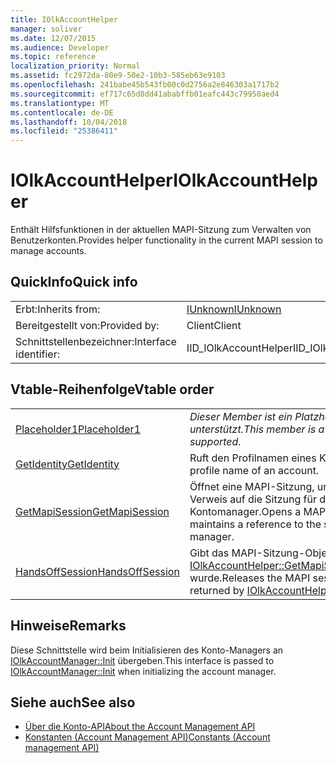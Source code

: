 ```yaml
---
title: IOlkAccountHelper
manager: soliver
ms.date: 12/07/2015
ms.audience: Developer
ms.topic: reference
localization_priority: Normal
ms.assetid: fc2972da-80e9-50e2-10b3-585eb63e9103
ms.openlocfilehash: 241babe45b543fb00c0d2756a2e846303a1717b2
ms.sourcegitcommit: ef717c65d8dd41ababffb01eafc443c79950aed4
ms.translationtype: MT
ms.contentlocale: de-DE
ms.lasthandoff: 10/04/2018
ms.locfileid: "25386411"
---
```

# <a name="iolkaccounthelper"></a><span data-ttu-id="65cbb-102">IOlkAccountHelper</span><span class="sxs-lookup"><span data-stu-id="65cbb-102">IOlkAccountHelper</span></span>

<span data-ttu-id="65cbb-103">Enthält Hilfsfunktionen in der aktuellen MAPI-Sitzung zum Verwalten von Benutzerkonten.</span><span class="sxs-lookup"><span data-stu-id="65cbb-103">Provides helper functionality in the current MAPI session to manage accounts.</span></span>
  
## <a name="quick-info"></a><span data-ttu-id="65cbb-104">QuickInfo</span><span class="sxs-lookup"><span data-stu-id="65cbb-104">Quick info</span></span>

|||
|:-----|:-----|
|<span data-ttu-id="65cbb-105">Erbt:</span><span class="sxs-lookup"><span data-stu-id="65cbb-105">Inherits from:</span></span>  <br/> |[<span data-ttu-id="65cbb-106">IUnknown</span><span class="sxs-lookup"><span data-stu-id="65cbb-106">IUnknown</span></span>](https://msdn.microsoft.com/library/33f1d79a-33fc-4ce5-a372-e08bda378332%28Office.15%29.aspx) <br/> |
|<span data-ttu-id="65cbb-107">Bereitgestellt von:</span><span class="sxs-lookup"><span data-stu-id="65cbb-107">Provided by:</span></span>  <br/> |<span data-ttu-id="65cbb-108">Client</span><span class="sxs-lookup"><span data-stu-id="65cbb-108">Client</span></span>  <br/> |
|<span data-ttu-id="65cbb-109">Schnittstellenbezeichner:</span><span class="sxs-lookup"><span data-stu-id="65cbb-109">Interface identifier:</span></span>  <br/> |<span data-ttu-id="65cbb-110">IID_IOlkAccountHelper</span><span class="sxs-lookup"><span data-stu-id="65cbb-110">IID_IOlkAccountHelper</span></span>  <br/> |
   
## <a name="vtable-order"></a><span data-ttu-id="65cbb-111">Vtable-Reihenfolge</span><span class="sxs-lookup"><span data-stu-id="65cbb-111">Vtable order</span></span>

|||
|:-----|:-----|
|[<span data-ttu-id="65cbb-112">Placeholder1</span><span class="sxs-lookup"><span data-stu-id="65cbb-112">Placeholder1</span></span>](iolkaccounthelper-placeholder1.md) <br/> | <span data-ttu-id="65cbb-113">*Dieser Member ist ein Platzhalter und wird nicht unterstützt.*</span><span class="sxs-lookup"><span data-stu-id="65cbb-113">*This member is a placeholder and is not supported.*</span></span>  <br/> |
|[<span data-ttu-id="65cbb-114">GetIdentity</span><span class="sxs-lookup"><span data-stu-id="65cbb-114">GetIdentity</span></span>](iolkaccounthelper-getidentity.md) <br/> |<span data-ttu-id="65cbb-115">Ruft den Profilnamen eines Kontos ab.</span><span class="sxs-lookup"><span data-stu-id="65cbb-115">Gets the profile name of an account.</span></span>  <br/> |
|[<span data-ttu-id="65cbb-116">GetMapiSession</span><span class="sxs-lookup"><span data-stu-id="65cbb-116">GetMapiSession</span></span>](iolkaccounthelper-getmapisession.md) <br/> |<span data-ttu-id="65cbb-117">Öffnet eine MAPI-Sitzung, und behält einen Verweis auf die Sitzung für den Kontomanager.</span><span class="sxs-lookup"><span data-stu-id="65cbb-117">Opens a MAPI session and maintains a reference to the session for the account manager.</span></span>  <br/> |
|[<span data-ttu-id="65cbb-118">HandsOffSession</span><span class="sxs-lookup"><span data-stu-id="65cbb-118">HandsOffSession</span></span>](iolkaccounthelper-handsoffsession.md) <br/> |<span data-ttu-id="65cbb-119">Gibt das MAPI-Sitzung-Objekt, das von [IOlkAccountHelper::GetMapiSession](iolkaccounthelper-getmapisession.md)zurückgegeben wurde.</span><span class="sxs-lookup"><span data-stu-id="65cbb-119">Releases the MAPI session object that was returned by [IOlkAccountHelper::GetMapiSession](iolkaccounthelper-getmapisession.md).</span></span>  <br/> |
   
## <a name="remarks"></a><span data-ttu-id="65cbb-120">Hinweise</span><span class="sxs-lookup"><span data-stu-id="65cbb-120">Remarks</span></span>

<span data-ttu-id="65cbb-121">Diese Schnittstelle wird beim Initialisieren des Konto-Managers an [IOlkAccountManager::Init](iolkaccountmanager-init.md) übergeben.</span><span class="sxs-lookup"><span data-stu-id="65cbb-121">This interface is passed to [IOlkAccountManager::Init](iolkaccountmanager-init.md) when initializing the account manager.</span></span> 
  
## <a name="see-also"></a><span data-ttu-id="65cbb-122">Siehe auch</span><span class="sxs-lookup"><span data-stu-id="65cbb-122">See also</span></span>

- [<span data-ttu-id="65cbb-123">Über die Konto-API</span><span class="sxs-lookup"><span data-stu-id="65cbb-123">About the Account Management API</span></span>](about-the-account-management-api.md) 
- [<span data-ttu-id="65cbb-124">Konstanten (Account Management API)</span><span class="sxs-lookup"><span data-stu-id="65cbb-124">Constants (Account management API)</span></span>](constants-account-management-api.md)

